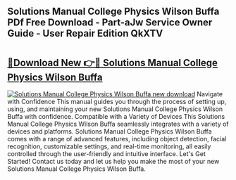 ## Solutions Manual College Physics Wilson Buffa PDf Free Download - Part-aJw Service Owner Guide - User Repair Edition QkXTV

# <h2><a href="http://bc949.oget.top/?id=Solutions+Manual+College+Physics+Wilson+Buffa">🔗Download New 👉🔴 Solutions Manual College Physics Wilson Buffa</a></h2>

[![Solutions Manual College Physics Wilson Buffa new download](https://i.imgur.com/5g1atiW.png)](http://bc949.oget.top/?id=Solutions+Manual+College+Physics+Wilson+Buffa)
Navigate with Confidence This manual guides you through the process of setting up, using, and maintaining your new Solutions Manual College Physics Wilson Buffa with confidence. Compatible with a Variety of Devices This Solutions Manual College Physics Wilson Buffa seamlessly integrates with a variety of devices and platforms. Solutions Manual College Physics Wilson Buffa comes with a range of advanced features, including object detection, facial recognition, customizable settings, and real-time monitoring, all easily controlled through the user-friendly and intuitive interface. Let's Get Started! Contact us today and let us help you make the most of your new Solutions Manual College Physics Wilson Buffa.
